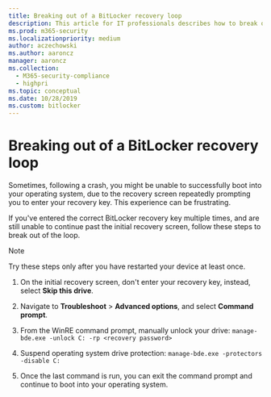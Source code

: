 ```yaml
---
title: Breaking out of a BitLocker recovery loop
description: This article for IT professionals describes how to break out of a BitLocker recovery loop.
ms.prod: m365-security
ms.localizationpriority: medium
author: aczechowski
ms.author: aaroncz
manager: aaroncz
ms.collection:
  - M365-security-compliance
  - highpri
ms.topic: conceptual
ms.date: 10/28/2019
ms.custom: bitlocker
---
```


# Breaking out of a BitLocker recovery loop

Sometimes, following a crash, you might be unable to successfully boot into your operating system, due to the recovery screen repeatedly prompting you to enter your recovery key. This experience can be frustrating.

If you've entered the correct BitLocker recovery key multiple times, and are still unable to continue past the initial recovery screen, follow these steps to break out of the loop.

> [!NOTE]
> Try these steps only after you have restarted your device at least once.

1. On the initial recovery screen, don't enter your recovery key, instead, select **Skip this drive**.

2. Navigate to **Troubleshoot** > **Advanced options**, and select **Command prompt**.

3. From the WinRE command prompt, manually unlock your drive: `manage-bde.exe -unlock C: -rp <recovery password>`

4. Suspend operating system drive protection: `manage-bde.exe -protectors -disable C:`

5. Once the last command is run, you can exit the command prompt and continue to boot into your operating system.
